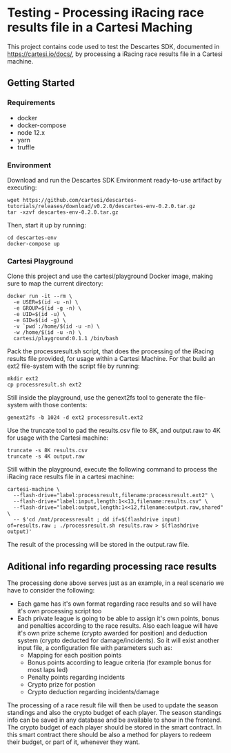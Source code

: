 # Testing - Processing iRacing race results file in a Cartesi Maching

This project contains code used to test the Descartes SDK, documented in https://cartesi.io/docs/, by processing a iRacing race results file in a Cartesi machine.

## Getting Started

### Requirements

- docker
- docker-compose
- node 12.x
- yarn
- truffle

### Environment

Download and run the Descartes SDK Environment ready-to-use artifact by executing:

```
wget https://github.com/cartesi/descartes-tutorials/releases/download/v0.2.0/descartes-env-0.2.0.tar.gz
tar -xzvf descartes-env-0.2.0.tar.gz
```
Then, start it up by running:

```
cd descartes-env
docker-compose up
```

### Cartesi Playground

Clone this project and use the cartesi/playground Docker image, making sure to map the current directory:

```
docker run -it --rm \
  -e USER=$(id -u -n) \
  -e GROUP=$(id -g -n) \
  -e UID=$(id -u) \
  -e GID=$(id -g) \
  -v `pwd`:/home/$(id -u -n) \
  -w /home/$(id -u -n) \
  cartesi/playground:0.1.1 /bin/bash
```
  
Pack the processresult.sh script, that does the processing of the iRacing results file provided, for usage within a Cartesi Machine. For that build an ext2 file-system with the script file by running:

```
mkdir ext2
cp processresult.sh ext2
```

Still inside the playground, use the genext2fs tool to generate the file-system with those contents:

```
genext2fs -b 1024 -d ext2 processresult.ext2
```
Use the truncate tool to pad the results.csv file to 8K, and output.raw to 4K for usage with the Cartesi machine:

```
truncate -s 8K results.csv
truncate -s 4K output.raw
```

Still within the playground, execute the following command to process the iRacing race results file in a cartesi machine:

```
cartesi-machine \
  --flash-drive="label:processresult,filename:processresult.ext2" \
  --flash-drive="label:input,length:1<<13,filename:results.csv" \
  --flash-drive="label:output,length:1<<12,filename:output.raw,shared" \
  -- $'cd /mnt/processresult ; dd if=$(flashdrive input) of=results.raw ; ./processresult.sh results.raw > $(flashdrive output)'
```

The result of the processing will be stored in the output.raw file.


## Aditional info regarding processing race results

The processing done above serves just as an example, in a real scenario we have to consider the following:

* Each game has it's own format regarding race results and so will have it's own processing script too
* Each private league is going to be able to assign it's own points, bonus and penalties according to the race results. Also each league will have it's own prize scheme (crypto awarded for position) and deduction system (crypto deducted for damage/incidents). So it will exist another input file, a configuration file with parameters such as:
  * Mapping for each position points
  * Bonus points according to league criteria (for example bonus for most laps led) 
  * Penalty points regarding incidents
  * Crypto prize for postion
  * Crypto deduction regarding incidents/damage

The processing of a race result file will then be used to update the season standings and also the crypto budget of each player. The season standings info can be saved in any database and be available to show in the frontend. The crypto budget of each player should be stored in the smart contract. In this smart contract there should be also a method for players to redeem their budget, or part of it, whenever they want.

